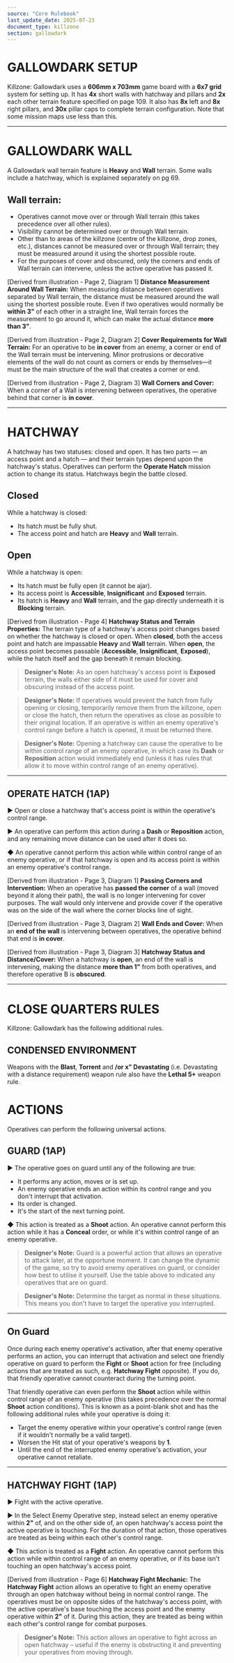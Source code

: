 ```yaml
---
source: "Core Rulebook"
last_update_date: 2025-07-23
document_type: killzone
section: gallowdark
---
```


# GALLOWDARK SETUP

Killzone: Gallowdark uses a **606mm x 703mm** game board with a **6x7 grid** system for setting up. It has **4x** short walls with hatchway and pillars and **2x** each other terrain feature specified on page 109. It also has **8x** left and **8x** right pillars, and **30x** pillar caps to complete terrain configuration. Note that some mission maps use less than this.

---

# GALLOWDARK WALL

A Gallowdark wall terrain feature is **Heavy** and **Wall** terrain.
Some walls include a hatchway, which is explained separately on pg 69.

## Wall terrain:

* Operatives cannot move over or through Wall terrain (this takes precedence over all other rules).
* Visibility cannot be determined over or through Wall terrain.
* Other than to areas of the killzone (centre of the killzone, drop zones, etc.), distances cannot be measured over or through Wall terrain; they must be measured around it using the shortest possible route.
* For the purposes of cover and obscured, only the corners and ends of Wall terrain can intervene, unless the active operative has passed it.

[Derived from illustration - Page 2, Diagram 1]
**Distance Measurement Around Wall Terrain:**
When measuring distance between operatives separated by Wall terrain, the distance must be measured around the wall using the shortest possible route. Even if two operatives would normally be **within 3"** of each other in a straight line, Wall terrain forces the measurement to go around it, which can make the actual distance **more than 3"**.

[Derived from illustration - Page 2, Diagram 2]
**Cover Requirements for Wall Terrain:**
For an operative to be **in cover** from an enemy, a corner or end of the Wall terrain must be intervening. Minor protrusions or decorative elements of the wall do not count as corners or ends by themselves—it must be the main structure of the wall that creates a corner or end.

[Derived from illustration - Page 2, Diagram 3]
**Wall Corners and Cover:**
When a corner of a Wall is intervening between operatives, the operative behind that corner is **in cover**.

---

# HATCHWAY

A hatchway has two statuses: closed and open. It has two parts — an access point and a hatch — and their terrain types depend upon the hatchway's status. Operatives can perform the **Operate Hatch** mission action to change its status. Hatchways begin the battle closed.

## Closed
While a hatchway is closed:

* Its hatch must be fully shut.
* The access point and hatch are **Heavy** and **Wall** terrain.

## Open
While a hatchway is open:

* Its hatch must be fully open (it cannot be ajar).
* Its access point is **Accessible**, **Insignificant** and **Exposed** terrain.
* Its hatch is **Heavy** and **Wall** terrain, and the gap directly underneath it is **Blocking** terrain.

[Derived from illustration - Page 4]
**Hatchway Status and Terrain Properties:**
The terrain type of a hatchway's access point changes based on whether the hatchway is closed or open. When **closed**, both the access point and hatch are impassable **Heavy** and **Wall** terrain. When **open**, the access point becomes passable (**Accessible**, **Insignificant**, **Exposed**), while the hatch itself and the gap beneath it remain blocking.

> **Designer's Note:** As an open hatchway's access point is **Exposed** terrain, the walls either side of it must be used for cover and obscuring instead of the access point.

> **Designer's Note:** If operatives would prevent the hatch from fully opening or closing, temporarily remove them from the killzone, open or close the hatch, then return the operatives as close as possible to their original location. If an operative is within an enemy operative's control range before a hatch is opened, it must be returned there.

> **Designer's Note:** Opening a hatchway can cause the operative to be within control range of an enemy operative, in which case its **Dash** or **Reposition** action would immediately end (unless it has rules that allow it to move within control range of an enemy operative).

---

## OPERATE HATCH (1AP)

▶ Open or close a hatchway that's access point is within the operative's control range.

▶ An operative can perform this action during a **Dash** or **Reposition** action, and any remaining move distance can be used after it does so.

◆ An operative cannot perform this action while within control range of an enemy operative, or if that hatchway is open and its access point is within an enemy operative's control range.

[Derived from illustration - Page 3, Diagram 1]
**Passing Corners and Intervention:**
When an operative has **passed the corner** of a wall (moved beyond it along their path), the wall is no longer intervening for cover purposes. The wall would only intervene and provide cover if the operative was on the side of the wall where the corner blocks line of sight.

[Derived from illustration - Page 3, Diagram 2]
**Wall Ends and Cover:**
When an **end of the wall** is intervening between operatives, the operative behind that end is **in cover**.

[Derived from illustration - Page 3, Diagram 3]
**Hatchway Status and Distance/Cover:**
When a hatchway is **open**, an end of the wall is intervening, making the distance **more than 1"** from both operatives, and therefore operative B is **obscured**.

---

# CLOSE QUARTERS RULES

Killzone: Gallowdark has the following additional rules.

## CONDENSED ENVIRONMENT

Weapons with the **Blast**, **Torrent** and **/or x" Devastating** (i.e. Devastating with a distance requirement) weapon rule also have the **Lethal 5+** weapon rule.

# ACTIONS

Operatives can perform the following universal actions.

## GUARD (1AP)

▶ The operative goes on guard until any of the following are true:
* It performs any action, moves or is set up.
* An enemy operative ends an action within its control range and you don't interrupt that activation.
* Its order is changed.
* It's the start of the next turning point.

◆ This action is treated as a **Shoot** action. An operative cannot perform this action while it has a **Conceal** order, or while it's within control range of an enemy operative.

> **Designer's Note:** Guard is a powerful action that allows an operative to attack later, at the opportune moment. It can change the dynamic of the game, so try to avoid enemy operatives on guard, or consider how best to utilise it yourself. Use the table above to indicated any operatives that are on guard.

> **Designer's Note:** Determine the target as normal in these situations. This means you don't have to target the operative you interrupted.

---

## On Guard

Once during each enemy operative's activation, after that enemy operative performs an action, you can interrupt that activation and select one friendly operative on guard to perform the **Fight** or **Shoot** action for free (including actions that are treated as such, e.g. **Hatchway Fight** opposite). If you do, that friendly operative cannot counteract during the turning point.

That friendly operative can even perform the **Shoot** action while within control range of an enemy operative (this takes precedence over the normal **Shoot** action conditions). This is known as a point-blank shot and has the following additional rules while your operative is doing it:

* Target the enemy operative within your operative's control range (even if it wouldn't normally be a valid target).
* Worsen the Hit stat of your operative's weapons by **1**.
* Until the end of the interrupted enemy operative's activation, your operative cannot retaliate.

---

## HATCHWAY FIGHT (1AP)

▶ Fight with the active operative.

▶ In the Select Enemy Operative step, instead select an enemy operative within **2"** of, and on the other side of, an open hatchway's access point the active operative is touching. For the duration of that action, those operatives are treated as being within each other's control range.

◆ This action is treated as a **Fight** action. An operative cannot perform this action while within control range of an enemy operative, or if its base isn't touching an open hatchway's access point.

[Derived from illustration - Page 6]
**Hatchway Fight Mechanic:**
The **Hatchway Fight** action allows an operative to fight an enemy operative through an open hatchway without being in normal control range. The operatives must be on opposite sides of the hatchway's access point, with the active operative's base touching the access point and the enemy operative within **2"** of it. During this action, they are treated as being within each other's control range for combat purposes.

> **Designer's Note:** This action allows an operative to fight across an open hatchway – useful if the enemy is obstructing it and preventing your operatives from moving through.